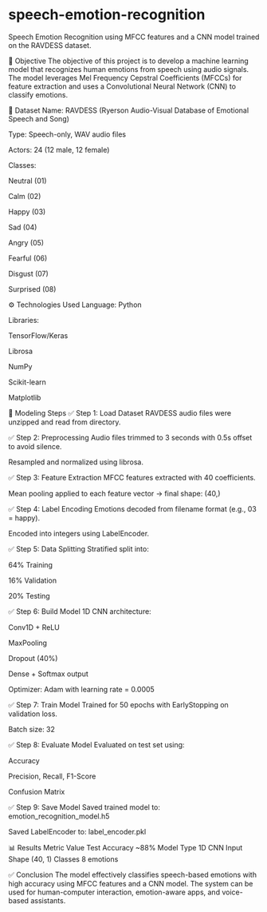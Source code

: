 # speech-emotion-recognition
Speech Emotion Recognition using MFCC features and a CNN model trained on the RAVDESS dataset.

📌 Objective
The objective of this project is to develop a machine learning model that recognizes human emotions from speech using audio signals. The model leverages Mel Frequency Cepstral Coefficients (MFCCs) for feature extraction and uses a Convolutional Neural Network (CNN) to classify emotions.

📁 Dataset
Name: RAVDESS (Ryerson Audio-Visual Database of Emotional Speech and Song)

Type: Speech-only, WAV audio files

Actors: 24 (12 male, 12 female)

Classes:

Neutral (01)

Calm (02)

Happy (03)

Sad (04)

Angry (05)

Fearful (06)

Disgust (07)

Surprised (08)

⚙️ Technologies Used
Language: Python

Libraries:

TensorFlow/Keras

Librosa

NumPy

Scikit-learn

Matplotlib

🧠 Modeling Steps
✅ Step 1: Load Dataset
RAVDESS audio files were unzipped and read from directory.

✅ Step 2: Preprocessing
Audio files trimmed to 3 seconds with 0.5s offset to avoid silence.

Resampled and normalized using librosa.

✅ Step 3: Feature Extraction
MFCC features extracted with 40 coefficients.

Mean pooling applied to each feature vector → final shape: (40,)

✅ Step 4: Label Encoding
Emotions decoded from filename format (e.g., 03 = happy).

Encoded into integers using LabelEncoder.

✅ Step 5: Data Splitting
Stratified split into:

64% Training

16% Validation

20% Testing

✅ Step 6: Build Model
1D CNN architecture:

Conv1D + ReLU

MaxPooling

Dropout (40%)

Dense + Softmax output

Optimizer: Adam with learning rate = 0.0005

✅ Step 7: Train Model
Trained for 50 epochs with EarlyStopping on validation loss.

Batch size: 32

✅ Step 8: Evaluate Model
Evaluated on test set using:

Accuracy

Precision, Recall, F1-Score

Confusion Matrix

✅ Step 9: Save Model
Saved trained model to: emotion_recognition_model.h5

Saved LabelEncoder to: label_encoder.pkl

📊 Results
Metric	Value
Test Accuracy	~88%
Model Type	1D CNN
Input Shape	(40, 1)
Classes	8 emotions

✅ Conclusion
The model effectively classifies speech-based emotions with high accuracy using MFCC features and a CNN model. The system can be used for human-computer interaction, emotion-aware apps, and voice-based assistants.


